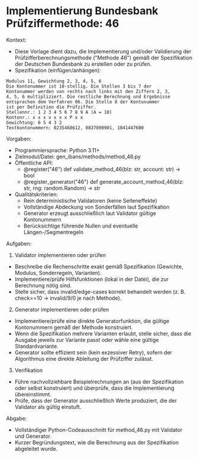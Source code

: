 # Implementierung Bundesbank Prüfziffermethode: 46

Kontext:
- Diese Vorlage dient dazu, die Implementierung und/oder Validierung der Prüfzifferberechnungsmethode ("Methode 46") gemäß der Spezifikation der Deutschen Bundesbank zu erstellen oder zu prüfen.
- Spezifikation (einfügen/anhängen):

```Text
Modulus 11, Gewichtung 2, 3, 4, 5, 6
Die Kontonummer ist 10-stellig. Die Stellen 3 bis 7 der
Kontonummer werden von rechts nach links mit den Ziffern 2, 3,
4, 5, 6 multipliziert. Die restliche Berechnung und Ergebnisse
entsprechen dem Verfahren 06. Die Stelle 8 der Kontonummer
ist per Definition die Prüfziffer.
Stellennr.: 1 2 3 4 5 6 7 8 9 A (A = 10)
Kontonr.: x x x x x x x P x x
Gewichtung: 6 5 4 3 2
Testkontonummern: 0235468612, 0837890901, 1041447600
```

Vorgaben:
- Programmiersprache: Python 3.11+
- Zielmodul/Datei: gen_ibans/methods/method_46.py
- Öffentliche API:
  - @register("46") def validate_method_46(blz: str, account: str) -> bool
  - @register_generator("46") def generate_account_method_46(blz: str, rng: random.Random) -> str
- Qualitätskriterien:
  - Rein deterministische Validatoren (keine Seiteneffekte)
  - Vollständige Abdeckung von Sonderfällen laut Spezifikation
  - Generator erzeugt ausschließlich laut Validator gültige Kontonummern
  - Berücksichtige führende Nullen und eventuelle Längen-/Segmentregeln

Aufgaben:
1) Validator implementieren oder prüfen
- Beschreibe die Rechenschritte exakt gemäß Spezifikation (Gewichte, Modulus, Sonderregeln, Varianten).
- Implementiere/prüfe Hilfsfunktionen (lokal in der Datei), die zur Berechnung nötig sind.
- Stelle sicher, dass invalid/edge-cases korrekt behandelt werden (z. B. check==10 -> invalid/9/0 je nach Methode).

2) Generator implementieren oder prüfen
- Implementiere/prüfe eine direkte Generatorfunktion, die gültige Kontonummern gemäß der Methode konstruiert.
- Wenn die Spezifikation mehrere Varianten erlaubt, stelle sicher, dass die Ausgabe jeweils zur Variante passt oder wähle eine gültige Standardvariante.
- Generator sollte effizient sein (kein exzessiver Retry), sofern der Algorithmus eine direkte Ableitung der Prüfziffer zulässt.

3) Verifikation
- Führe nachvollziehbare Beispielrechnungen an (aus der Spezifikation oder selbst konstruiert) und überprüfe, dass die Implementierung übereinstimmt.
- Prüfe, dass der Generator ausschließlich Werte produziert, die der Validator als gültig einstuft.

Abgabe:
- Vollständiger Python-Codeausschnitt für method_46.py mit Validator und Generator.
- Kurzer Begründungstext, wie die Berechnung aus der Spezifikation abgeleitet wurde.